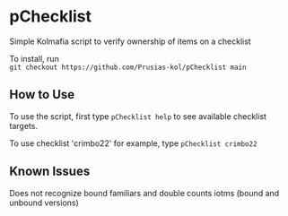 # pChecklist
Simple Kolmafia script to verify ownership of items on a checklist

To install, run  
`git checkout https://github.com/Prusias-kol/pChecklist main`

## How to Use
To use the script, first type 
`pChecklist help`
to see available checklist targets. 

To use checklist 'crimbo22' for example, type
`pChecklist crimbo22`

## Known Issues
Does not recognize bound familiars and double counts iotms (bound and unbound versions)
